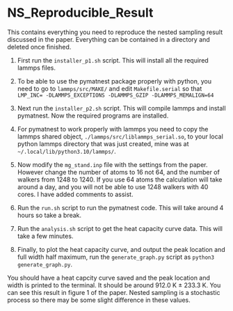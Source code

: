# NS_Reproducible_Result
This contains everything you need to reproduce the nested sampling result discussed in the paper.
Everything can be contained in a directory and deleted once finished.

1) First run the `installer_p1.sh` script. This will install all the required lammps files.

2) To be able to use the pymatnest package properly with python, you need to go to `lammps/src/MAKE/` and edit `Makefile.serial` so that `LMP_INC= -DLAMMPS_EXCEPTIONS -DLAMMPS_GZIP -DLAMMPS_MEMALIGN=64`

3) Next run the `installer_p2.sh` script. This will compile lammps and install pymatnest. Now the required programs are installed.

4) For pymatnest to work properly with lammps you need to copy the lammps shared object, `./lammps/src/liblammps_serial.so`, to your local python lammps directory that was just created, mine was at `~/.local/lib/python3.10/lammps/`.

5) Now modify the `mg_stand.inp` file with the settings from the paper. However change the number of atoms to 16 not 64, and the number of walkers from 1248 to 1240. If you use 64 atoms the calculation will take around a day, and you will not be able to use 1248 walkers with 40 cores. I have added comments to assist.
  
6) Run the `run.sh` script to run the pymatnest code. This will take around 4 hours so take a break.
   
7) Run the `analysis.sh` script to get the heat capacity curve data. This will take a few minutes.

8) Finally, to plot the heat capacity curve, and output the peak location and full width half maximum, run the `generate_graph.py` script as `python3 generate_graph.py`.

You should have a heat capcity curve saved and the peak location and width is printed to the terminal. It should be around 912.0 K ± 233.3 K. You can see this result in figure 1 of the paper. Nested sampling is a stochastic process so there may be some slight difference in these values.
